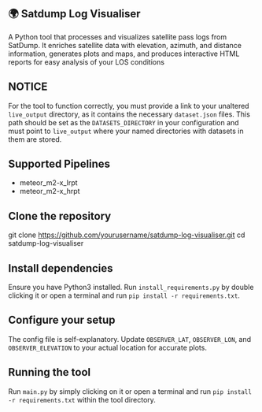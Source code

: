 ## 🌍 Satdump Log Visualiser

A Python tool that processes and visualizes satellite pass logs from SatDump. It enriches satellite data with elevation, azimuth, and distance information, generates plots and maps, and produces interactive HTML reports for easy analysis of your LOS conditions

## NOTICE

For the tool to function correctly, you must provide a link to your unaltered `live_output` directory, as it contains the necessary `dataset.json` files. This path should be set as the `DATASETS_DIRECTORY` in your configuration and must point to `live_output` where your named directories with datasets in them are stored.

## Supported Pipelines

- meteor_m2-x_lrpt
- meteor_m2-x_hrpt

## Clone the repository

git clone https://github.com/yourusername/satdump-log-visualiser.git
cd satdump-log-visualiser

## Install dependencies

Ensure you have Python3 installed.
Run `install_requirements.py` by double clicking it or open a terminal and run `pip install -r requirements.txt`.


## Configure your setup

The config file is self-explanatory.
Update `OBSERVER_LAT`, `OBSERVER_LON`, and `OBSERVER_ELEVATION` to your actual location for accurate plots.

## Running the tool

Run `main.py` by simply clicking on it or open a terminal and run `pip install -r requirements.txt` within the tool directory.
